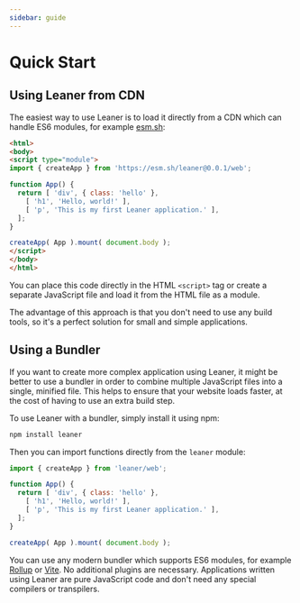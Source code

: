 ```yaml
---
sidebar: guide
---
```


# Quick Start

## Using Leaner from CDN

The easiest way to use Leaner is to load it directly from a CDN which can handle ES6 modules, for example [esm.sh](https://esm.sh/):

```html
<html>
<body>
<script type="module">
import { createApp } from 'https://esm.sh/leaner@0.0.1/web';

function App() {
  return [ 'div', { class: 'hello' },
    [ 'h1', 'Hello, world!' ],
    [ 'p', 'This is my first Leaner application.' ],
  ];
}

createApp( App ).mount( document.body );
</script>
</body>
</html>
```

You can place this code directly in the HTML `<script>` tag or create a separate JavaScript file and load it from the HTML file as a module.

The advantage of this approach is that you don't need to use any build tools, so it's a perfect solution for small and simple applications.


## Using a Bundler

If you want to create more complex application using Leaner, it might be better to use a bundler in order to combine multiple JavaScript files into a single, minified file. This helps to ensure that your website loads faster, at the cost of having to use an extra build step.

To use Leaner with a bundler, simply install it using npm:

```bash
npm install leaner
```

Then you can import functions directly from the `leaner` module:

```js
import { createApp } from 'leaner/web';

function App() {
  return [ 'div', { class: 'hello' },
    [ 'h1', 'Hello, world!' ],
    [ 'p', 'This is my first Leaner application.' ],
  ];
}

createApp( App ).mount( document.body );
```

You can use any modern bundler which supports ES6 modules, for example [Rollup](https://rollupjs.org/) or [Vite](https://vitejs.dev/). No additional plugins are necessary. Applications written using Leaner are pure JavaScript code and don't need any special compilers or transpilers.
